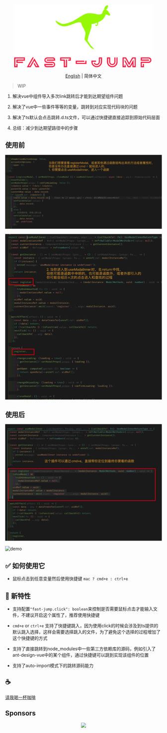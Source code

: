 <p align="center">
<img height="200" src="./assets/kv.png" alt="fast jump">
</p>
<p align="center"> <a href="./README.md">English</a> | 简体中文</p>

>WIP
1. 解决vue中组件导入多次link跳转后才能到达期望组件问题 

2. 解决了vue中一些事件等等的变量，跳转到对应实现代码块的问题 

3. 解决了ts默认会点击跳转.d.ts文件，可以通过快捷键直接追踪到原始代码层面

4. 总结：减少到达期望路径中的步骤


## 使用前
![img](/assets/1.jpg)

![img](/assets/2.jpg)

## 使用后
![!img](/assets//3.jpg)

![demo](/assets/demo.gif)

## ✅ 如何使用它

- 鼠标点击到任意变量然后使用快捷键 `mac ? cmd+e : ctrl+e`

## 🎡 新特性

- 支持配置`"fast-jump.click": boolean`来控制是否需要鼠标点击才能输入文件，不建议开启这个属性了，推荐使用快捷键

- `cmd+e` or `ctrl+e` 支持了快捷键跳入，因为使用click的时候会涉及到ts提供的默认跳入选择，这样会需要选择跳入的文件，为了避免这个选择的过程增加了这个快捷键的方式

- 支持了直接跳转到node_modules中一些第三方依赖库的源码，例如引入了ant-design-vue中的某个组件，通过快捷键可以跳到实现该组件的位置

- 支持了auto-import模式下的跳转源码能力

## :coffee:

[请我喝一杯咖啡](https://github.com/Simon-He95/sponsor)

## Sponsors

<p align="center">
  <a href="https://cdn.jsdelivr.net/gh/Simon-He95/sponsor/sponsors.svg">
    <img src="https://cdn.jsdelivr.net/gh/Simon-He95/sponsor/sponsors.png"/>
  </a>
</p>
